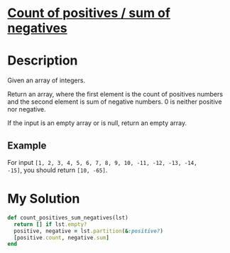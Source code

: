 # [Count of positives / sum of negatives](https://www.codewars.com/kata/576bb71bbbcf0951d5000044)

# Description
Given an array of integers.

Return an array, where the first element is the count of positives numbers and the second element is sum of negative 
numbers. 0 is neither positive nor negative.

If the input is an empty array or is null, return an empty array.

## Example
For input <code>[1, 2, 3, 4, 5, 6, 7, 8, 9, 10, -11, -12, -13, -14, -15]</code>, you should return 
<code>[10, -65]</code>.

# My Solution
```ruby
def count_positives_sum_negatives(lst)
  return [] if lst.empty?
  positive, negative = lst.partition(&:positive?)
  [positive.count, negative.sum]
end
```
